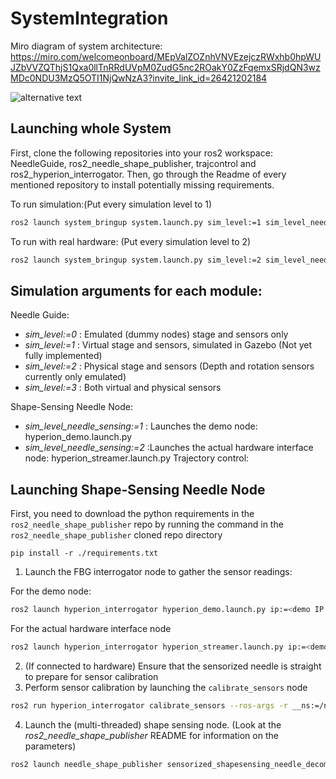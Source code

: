 # SystemIntegration

Miro diagram of system architecture: https://miro.com/welcomeonboard/MEpValZOZnhVNVEzejczRWxhb0hpWUJZbVVZQThjS1Qxa0llTnRRdUVpM0ZudG5nc2ROakY0ZzFqemxSRjdQN3wzMDc0NDU3MzQ5OTI1NjQwNzA3?invite_link_id=26421202184

![alternative text](http://www.plantuml.com/plantuml/proxy?cache=no&src=https://raw.github.com/SmartNeedle/SystemItegration/main/system_integration_diagram.txt)
## Launching whole System 
First, clone the following repositories into your ros2 workspace: NeedleGuide, ros2_needle_shape_publisher, trajcontrol and ros2_hyperion_interrogator. Then, go through the Readme of every mentioned repository to install potentially missing requirements.

To run simulation:(Put every simulation level to 1)
```bash
ros2 launch system_bringup system.launch.py sim_level:=1 sim_level_needle_sensing:=1 ip:=<demo IP address of the interrogator> numCH:=<number of FBG channels> numAA:=<number of FBG active areas per channel> 
```
To run with real hardware: (Put every simulation level to 2)
```bash
ros2 launch system_bringup system.launch.py sim_level:=2 sim_level_needle_sensing:=2 ip:=<demo IP address of the interrogator> numCH:=<number of FBG channels> numAA:=<number of FBG active areas per channel> 
```
## Simulation arguments for each module:
Needle Guide:
- *sim_level:=0* : Emulated (dummy nodes) stage and sensors only
- *sim_level:=1* : Virtual stage and sensors, simulated in Gazebo (Not yet fully implemented)
- *sim_level:=2* : Physical stage and sensors (Depth and rotation sensors currently only emulated)
- *sim_level:=3* : Both virtual and physical sensors

Shape-Sensing Needle Node:
- *sim_level_needle_sensing:=1* : Launches the demo node: hyperion_demo.launch.py
- *sim_level_needle_sensing:=2* :Launches the actual hardware interface node: hyperion_streamer.launch.py
Trajectory control:

## Launching Shape-Sensing Needle Node
First, you need to download the python requirements in the `ros2_needle_shape_publisher` repo by running the command in the `ros2_needle_shape_publisher` cloned repo directory
```
pip install -r ./requirements.txt
```

1. Launch the FBG interrogator node to gather the sensor readings:

For the demo node: 
```bash
ros2 launch hyperion_interrogator hyperion_demo.launch.py ip:=<demo IP address of the interrogator> numCH:=<number of FBG channels> numAA:=<number of FBG active areas per channel>
```
For the actual hardware interface node
    
```bash
ros2 launch hyperion_interrogator hyperion_streamer.launch.py ip:=<demo IP address of the interrogator>
```
2. (If connected to hardware) Ensure that the sensorized needle is straight to prepare for sensor calibration
3. Perform sensor calibration by launching the `calibrate_sensors` node

```bash
ros2 run hyperion_interrogator calibrate_sensors --ros-args -r __ns:=/needle
```

4. Launch the (multi-threaded) shape sensing node. (Look at the *ros2_needle_shape_publisher* README for information on the parameters)

```bash
ros2 launch needle_shape_publisher sensorized_shapesensing_needle_decomposed.launch.py needleParamFile:=path/to/needle_params.json numSignals:=200 optimMaxIterations:=15
```
